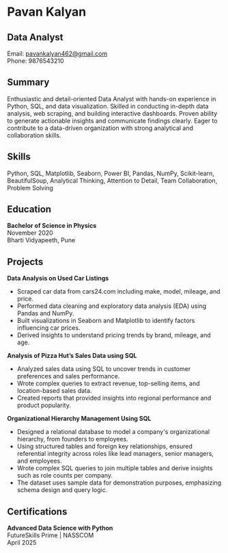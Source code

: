 # Pavan Kalyan  
## Data Analyst  

Email: pavankalyan462@gmail.com  
Phone: 9876543210  

## Summary  
Enthusiastic and detail-oriented Data Analyst with hands-on experience in Python, SQL, and data visualization. Skilled in conducting in-depth data analysis, web scraping, and building interactive dashboards. Proven ability to generate actionable insights and communicate findings clearly. Eager to contribute to a data-driven organization with strong analytical and collaboration skills.  

## Skills  
Python, SQL, Matplotlib, Seaborn, Power BI, Pandas, NumPy, Scikit-learn, BeautifulSoup, Analytical Thinking, Attention to Detail, Team Collaboration, Problem Solving  

## Education  
**Bachelor of Science in Physics**  
November 2020  
Bharti Vidyapeeth, Pune  

## Projects  
**Data Analysis on Used Car Listings**  
- Scraped car data from cars24.com including make, model, mileage, and price.  
- Performed data cleaning and exploratory data analysis (EDA) using Pandas and NumPy.  
- Built visualizations in Seaborn and Matplotlib to identify factors influencing car prices.  
- Derived insights to understand pricing trends by brand, mileage, and age.  

**Analysis of Pizza Hut’s Sales Data using SQL**  
- Analyzed sales data using SQL to uncover trends in customer preferences and sales performance.  
- Wrote complex queries to extract revenue, top-selling items, and location-based sales data.  
- Created reports that provided insights into regional performance and product popularity.  

**Organizational Hierarchy Management Using SQL**  
- Designed a relational database to model a company's organizational hierarchy, from founders to employees.  
- Using structured tables and foreign key relationships, ensured referential integrity across roles like lead managers, senior managers, and employees.  
- Wrote complex SQL queries to join multiple tables and derive insights such as role counts per company.  
- The dataset uses sample data for demonstration purposes, emphasizing schema design and query logic.  

## Certifications  
**Advanced Data Science with Python**  
FutureSkills Prime | NASSCOM  
April 2025